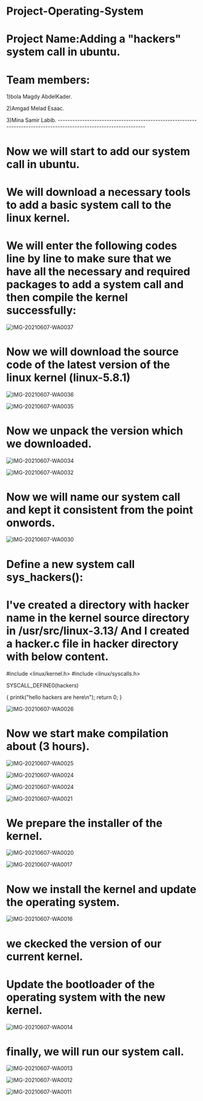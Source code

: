# Project-Operating-System
# Project Name:Adding a "hackers" system call in ubuntu.
# Team members:
1)bola Magdy AbdelKader.

2)Amgad Melad Esaac.

3)Mina Samir Labib.
                            ------------------------------------------------------------------------------------------------------------------
# Now we will start to add our system call in ubuntu.
# We will download a necessary tools to add a basic system call to the linux kernel.

# We will enter the following codes line by line to make sure that we have all the necessary and required packages to add a system call and then compile the kernel successfully:
   

![IMG-20210607-WA0037](https://user-images.githubusercontent.com/82906996/121091821-e436bf80-c7ea-11eb-8202-69683433ab78.jpg)

# Now we will  download the source code of the latest version of the linux kernel (linux-5.8.1)

![IMG-20210607-WA0036](https://user-images.githubusercontent.com/82906996/121091973-23fda700-c7eb-11eb-98b7-3be812744f6b.jpg)

 ![IMG-20210607-WA0035](https://user-images.githubusercontent.com/82906996/121092935-a0dd5080-c7ec-11eb-85be-482f85253842.jpg)
 
# Now we unpack the version which we downloaded.

 ![IMG-20210607-WA0034](https://user-images.githubusercontent.com/82906996/121093023-c23e3c80-c7ec-11eb-9399-92fd21a391ea.jpg)
 
 ![IMG-20210607-WA0032](https://user-images.githubusercontent.com/82906996/121093177-f0bc1780-c7ec-11eb-8008-edc8fac877cf.jpg)
 
 # Now we will name our system call and kept it consistent from the point onwords.
 
 ![IMG-20210607-WA0030](https://user-images.githubusercontent.com/82906996/121093743-bf901700-c7ed-11eb-849e-40d697d8a21d.jpg)

# Define a new system call sys_hackers():

# I've created a directory with hacker name in the kernel source directory in /usr/src/linux-3.13/ And I created a hacker.c file in hacker directory with below content.

#include <linux/kernel.h>
#include <linux/syscalls.h>

SYSCALL_DEFINE0(hackers)

{
    printk("hello hackers are here\n");
    return 0;
}



![IMG-20210607-WA0026](https://user-images.githubusercontent.com/82906996/121094773-70e37c80-c7ef-11eb-81a1-e90818549229.jpg)

# Now we start make compilation about (3 hours).

![IMG-20210607-WA0025](https://user-images.githubusercontent.com/82906996/121094801-7c36a800-c7ef-11eb-8e74-3f5fa488aeec.jpg)

![IMG-20210607-WA0024](https://user-images.githubusercontent.com/82906996/121094828-8658a680-c7ef-11eb-8a45-a8a60f96beb5.jpg)

![IMG-20210607-WA0024](https://user-images.githubusercontent.com/82906996/121094919-a8eabf80-c7ef-11eb-91b9-f57321fecba6.jpg)


![IMG-20210607-WA0021](https://user-images.githubusercontent.com/82906996/121095499-bbb1c400-c7f0-11eb-8790-698841fcf015.jpg)

# We prepare the installer of the kernel.

![IMG-20210607-WA0020](https://user-images.githubusercontent.com/82906996/121095545-c9674980-c7f0-11eb-944b-7a3658c2ec04.jpg)


![IMG-20210607-WA0017](https://user-images.githubusercontent.com/82906996/121095662-0a5f5e00-c7f1-11eb-8950-68968091bc12.jpg)

# Now we install the kernel and update the operating system.

![IMG-20210607-WA0016](https://user-images.githubusercontent.com/82906996/121095705-1ea35b00-c7f1-11eb-8957-ba5e68d7289d.jpg)

# we ckecked the version of our current kernel.

# Update the bootloader of the operating system with the new kernel.

![IMG-20210607-WA0014](https://user-images.githubusercontent.com/82906996/121095755-3b3f9300-c7f1-11eb-98d5-a3fe4b53f6f4.jpg)

# finally, we will run  our  system call.

![IMG-20210607-WA0013](https://user-images.githubusercontent.com/82906996/121095806-4bf00900-c7f1-11eb-8dd7-7d00d99e9362.jpg)

![IMG-20210607-WA0012](https://user-images.githubusercontent.com/82906996/121095876-6de98b80-c7f1-11eb-9e2b-9552cf53e11a.jpg)

![IMG-20210607-WA0011](https://user-images.githubusercontent.com/82906996/121095889-74780300-c7f1-11eb-97db-8843b2ae2211.jpg)















                                            
